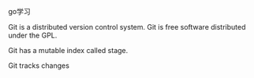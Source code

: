 go学习

Git is a distributed version control system.
Git is free software distributed under the GPL.

Git has a mutable index called stage.

Git tracks changes
